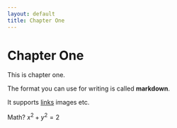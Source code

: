 ```yaml
---
layout: default
title: Chapter One
---
```


Chapter One
===


This is chapter one.

The format you can use for writing is called **markdown**.

It supports [links](boris-marinov.github.io) images etc.

Math? $x^2 + y^2 = 2$
